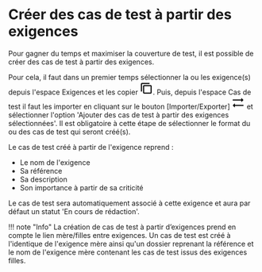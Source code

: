 # Créer des cas de test à partir des exigences

Pour gagner du temps et maximiser la couverture de test, il est possible de créer des cas de test à partir des exigences.

Pour cela, il faut dans un premier temps sélectionner la ou les exigence(s) depuis l'espace Exigences et les copier ![Copier](resources/copy.png). Puis, depuis l'espace Cas de test il faut les importer en cliquant sur le bouton [Importer/Exporter] ![Importer/Exporter](resources/import-export.png) et sélectionner l'option 'Ajouter des cas de test à partir des exigences sélectionnées'. Il est obligatoire à cette étape de sélectionner le format du ou des cas de test qui seront créé(s).

Le cas de test créé à partir de l'exigence reprend : 

- Le nom de l'exigence
- Sa référence
- Sa description 
- Son importance à partir de sa criticité

Le cas de test sera automatiquement associé à cette exigence et aura par défaut un statut 'En cours de rédaction'.

!!! note "Info"
	La création de cas de test à partir d’exigences prend en compte le lien mère/filles entre exigences. Un cas de test est créé à l'identique de l'exigence mère ainsi qu'un dossier reprenant la référence et le nom de l'exigence mère contenant les cas de test issus des exigences filles.

